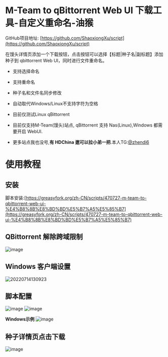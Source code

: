 # M-Team to qBittorrent Web UI 下载工具-自定义重命名-油猴

GitHub项目地址: [https://github.com/ShaoxiongXu/script](https://github.com/ShaoxiongXu/script)

在馒头详情页添加一个下载按钮，点击按钮可以选择【标题|种子名|副标题】添加种子到 qbittorrent Web UI，同时进行文件重命名。

- 支持选择命名
- 支持重命名
- 种子名和文件名同步修改
- 自动取代Windows/Linux不支持字符为空格

- 目前仅测试Linux qBittorrent

- 目前仅支持M-Team(馒头)站点, qBittorrent 支持 Nas(Linux),Windows 都需要开启 WebUI.

- 更多站点我也没号,**有 HDChina 邀可以拉小弟一把**.本人TG:[@zhendi6](https://t.me/zhendi6)

# 使用教程 

## 安装
脚本安装:[https://greasyfork.org/zh-CN/scripts/470727-m-team-to-qbittorrent-web-ui-%E4%B8%8B%E8%BD%BD%E5%B7%A5%E5%85%B7](https://greasyfork.org/zh-CN/scripts/470727-m-team-to-qbittorrent-web-ui-%E4%B8%8B%E8%BD%BD%E5%B7%A5%E5%85%B7)


## QBittorrent 解除跨域限制

![image](https://github.com/ShaoxiongXu/script/assets/127823819/01a1bca5-946d-4571-891f-0f19dcae7d66)

## Windows 客户端设置
![20220714130923](https://github.com/ShaoxiongXu/script/assets/127823819/2c2dbea2-a007-4145-adf9-9bf54c244c4f)


## 脚本配置
![image](https://github.com/ShaoxiongXu/script/assets/127823819/83a9467b-6f6b-44ab-bb1b-046a9c2fc203)
![image](https://github.com/ShaoxiongXu/script/assets/127823819/49367e0e-d4f5-4c8a-b190-369ca3b0a071)

**Windows示例**
![image](https://github.com/ShaoxiongXu/script/assets/127823819/8442df0a-692d-41e6-a25f-4e7e9b9d7f9d)




## 种子详情页点击下载

![image](https://github.com/ShaoxiongXu/script/assets/127823819/8200a519-77a1-49f3-94ce-6c4da9d7a6d8)
